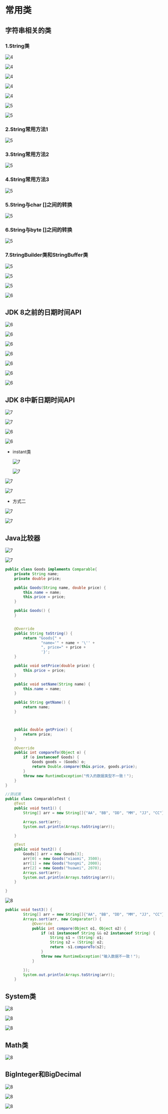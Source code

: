 # 常用类

## 字符串相关的类

### 1.String类

![4](D:\code尚硅谷\java笔记\imsges\145.png)

![4](D:\code尚硅谷\java笔记\imsges\146.png)

![4](D:\code尚硅谷\java笔记\imsges\147.png)

![4](D:\code尚硅谷\java笔记\imsges\148.png)

![4](D:\code尚硅谷\java笔记\imsges\149.png)

![5](D:\code尚硅谷\java笔记\imsges\150.png)



![5](D:\code尚硅谷\java笔记\imsges\151.png)

### 2.String常用方法1

![5](D:\code尚硅谷\java笔记\imsges\152.png)



### 3.String常用方法2

![5](D:\code尚硅谷\java笔记\imsges\153.png)



### 4.String常用方法3

![5](D:\code尚硅谷\java笔记\imsges\154.png)



### 5.String与char []之间的转换

![5](D:\code尚硅谷\java笔记\imsges\155.png)



### 6.String与byte []之间的转换

![5](D:\code尚硅谷\java笔记\imsges\156.png)



### 7.StringBuilder类和StringBuffer类

![5](D:\code尚硅谷\java笔记\imsges\157.png)



![5](D:\code尚硅谷\java笔记\imsges\158.png)

![5](D:\code尚硅谷\java笔记\imsges\159.png)

![6](D:\code尚硅谷\java笔记\imsges\160.png)



## JDK 8之前的日期时间API

![6](D:\code尚硅谷\java笔记\imsges\161.png)

![6](D:\code尚硅谷\java笔记\imsges\162.png)







![6](D:\code尚硅谷\java笔记\imsges\163.png)

![6](D:\code尚硅谷\java笔记\imsges\164.png)

![6](D:\code尚硅谷\java笔记\imsges\165.png)

![6](D:\code尚硅谷\java笔记\imsges\166.png)

![6](D:\code尚硅谷\java笔记\imsges\167.png)



## JDK 8中新日期时间API

![7](D:\code尚硅谷\java笔记\imsges\171.png)



![7](D:\code尚硅谷\java笔记\imsges\170.png)

![6](D:\code尚硅谷\java笔记\imsges\168.png)

![6](D:\code尚硅谷\java笔记\imsges\169.png)



* instant类

  ![7](D:\code尚硅谷\java笔记\imsges\173.png)

  ![7](D:\code尚硅谷\java笔记\imsges\172.png)



![7](D:\code尚硅谷\java笔记\imsges\174.png)

![7](D:\code尚硅谷\java笔记\imsges\175.png)

* 方式二

![7](D:\code尚硅谷\java笔记\imsges\176.png)

![7](D:\code尚硅谷\java笔记\imsges\177.png)





## Java比较器

![7](D:\code尚硅谷\java笔记\imsges\179.png)



![7](D:\code尚硅谷\java笔记\imsges\178.png)

```java
public class Goods implements Comparable{
    private String name;
    private double price;

    public Goods(String name, double price) {
        this.name = name;
        this.price = price;
    }

    public Goods() {
    }


    @Override
    public String toString() {
        return "Goods{" +
                "name='" + name + '\'' +
                ", price=" + price +
                '}';
    }

    public void setPrice(double price) {
        this.price = price;
    }

    public void setName(String name) {
        this.name = name;
    }

    public String getName() {
        return name;
    }



    public double getPrice() {
        return price;
    }

    @Override
    public int compareTo(Object o) {
        if (o instanceof Goods) {
            Goods goods = (Goods) o;
            return Double.compare(this.price, goods.price);
        }
        throw new RuntimeException("传入的数据类型不一致！");
    }
}

//测试类
public class ComparableTest {
    @Test
    public void test1() {
        String[] arr = new String[]{"AA", "BB", "DD", "MM", "JJ", "CC"};

        Arrays.sort(arr);
        System.out.println(Arrays.toString(arr));

    }

    @Test
    public void test2() {
        Goods[] arr = new Goods[3];
        arr[0] = new Goods("xiaomi", 3500);
        arr[1] = new Goods("hongmi", 2000);
        arr[2] = new Goods("huawei", 2070);
        Arrays.sort(arr);
        System.out.println(Arrays.toString(arr));
    }

}
```

![8](D:\code尚硅谷\java笔记\imsges\180.png)

```java
public void test3() {
        String[] arr = new String[]{"AA", "BB", "DD", "MM", "JJ", "CC"};
        Arrays.sort(arr, new Comparator() {
            @Override
            public int compare(Object o1, Object o2) {
                if (o1 instanceof String && o2 instanceof String) {
                    String s1 = (String) o1;
                    String s2 = (String) o2;
                    return -s1.compareTo(s2);
                }
                throw new RuntimeException("输入数据不一致！");
            }

        });
        System.out.println(Arrays.toString(arr));
    }
```



## System类

![8](D:\code尚硅谷\java笔记\imsges\181.png)

![8](D:\code尚硅谷\java笔记\imsges\182.png)

![8](D:\code尚硅谷\java笔记\imsges\183.png)



## Math类

![8](D:\code尚硅谷\java笔记\imsges\184.png)



## BigInteger和BigDecimal

![8](D:\code尚硅谷\java笔记\imsges\185.png)

![8](D:\code尚硅谷\java笔记\imsges\186.png)



![8](D:\code尚硅谷\java笔记\imsges\187.png)

